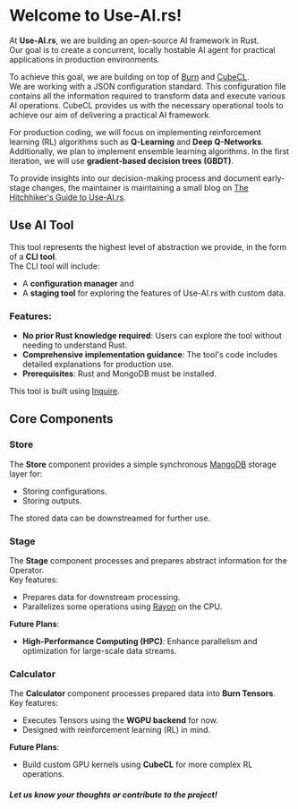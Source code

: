 # Welcome to Use-AI.rs!

At **Use-AI.rs**, we are building an open-source AI framework in Rust.  
Our goal is to create a concurrent, locally hostable AI agent for practical applications in production environments.

To achieve this goal, we are building on top of [Burn](https://burn.dev/) and [CubeCL](https://github.com/tracel-ai/cubecl).  
We are working with a JSON configuration standard. This configuration file contains all the information required to transform data and execute various AI operations. CubeCL provides us with the necessary operational tools to achieve our aim of delivering a practical AI framework.

For production coding, we will focus on implementing reinforcement learning (RL) algorithms such as **Q-Learning** and **Deep Q-Networks**. Additionally, we plan to implement ensemble learning algorithms. In the first iteration, we will use **gradient-based decision trees (GBDT)**.

To provide insights into our decision-making process and document early-stage changes, the maintainer is maintaining a small blog on [The Hitchhiker's Guide to Use-AI.rs](https://use-airs.github.io/Use-Ai.rs/book/blog/index.html).


## Use AI Tool

This tool represents the highest level of abstraction we provide, in the form of a **CLI tool**.  
The CLI tool will include:

- A **configuration manager** and
- A **staging tool** for exploring the features of Use-AI.rs with custom data.

### Features:
- **No prior Rust knowledge required**: Users can explore the tool without needing to understand Rust.
- **Comprehensive implementation guidance**: The tool's code includes detailed explanations for production use.
- **Prerequisites**: Rust and MongoDB must be installed.

This tool is built using [Inquire](https://docs.rs/inquire/latest/inquire/).


## Core Components

### Store

The **Store** component provides a simple synchronous [MangoDB](https://www.mongodb.com/) storage layer for:
- Storing configurations.
- Storing outputs.

The stored data can be downstreamed for further use.

### Stage

The **Stage** component processes and prepares abstract information for the Operator.  
Key features:
- Prepares data for downstream processing.
- Parallelizes some operations using [Rayon](https://docs.rs/rayon/latest/rayon/) on the CPU.

**Future Plans**:
- **High-Performance Computing (HPC)**: Enhance parallelism and optimization for large-scale data streams.

### Calculator

The **Calculator** component processes prepared data into **Burn Tensors**.  
Key features:
- Executes Tensors using the **WGPU backend** for now.
- Designed with reinforcement learning (RL) in mind.

**Future Plans**:
- Build custom GPU kernels using **CubeCL** for more complex RL operations.

##### Let us know your thoughts or contribute to the project!
